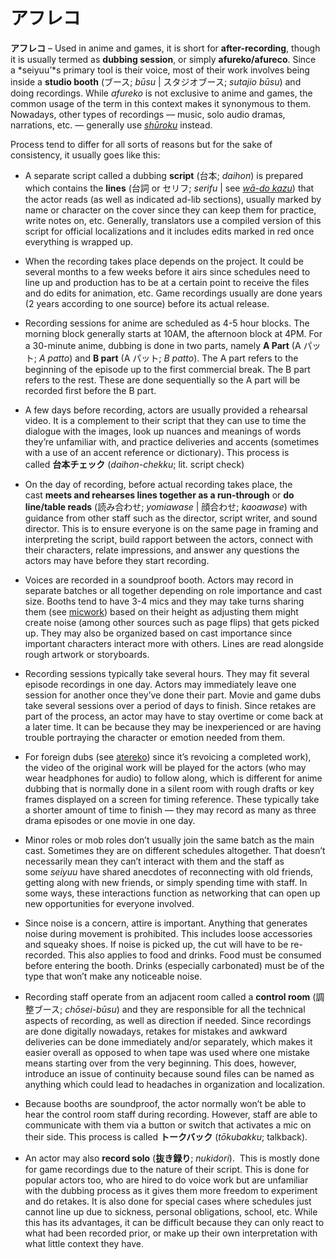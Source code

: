 # アフレコ

**アフレコ** – Used in anime and games, it is short for **after-recording**, though it is usually termed as **dubbing session**, or simply **afureko/afureco**. Since a *seiyuu’*s primary tool is their voice, most of their work involves being inside a **studio booth** (ブース; *būsu* | スタジオブース; *sutajio būsu*) and doing recordings. While *afureko* is not exclusive to anime and games, the common usage of the term in this context makes it synonymous to them. Nowadays, other types of recordings — music, solo audio dramas, narrations, etc. — generally use [*shūroku*](https://seiyuu.yakuaru.com/%E3%81%97%E3%82%85%E3%81%86%E3%82%8D%E3%81%8F%20(%E5%8F%8E%E9%8C%B2)) instead.

Process tend to differ for all sorts of reasons but for the sake of consistency, it usually goes like this:

- A separate script called a dubbing **script** (台本; _daihon_) is prepared which contains the **lines** (台詞 or セリフ; *serifu* | see [*wā-do kazu*](https://seiyuu.yakuaru.com/%E3%83%AF%E3%83%BC%E3%83%89%E3%81%8B%E3%81%9A%20%28%E3%83%AF%E3%83%BC%E3%83%89%E6%95%B0%29)) that the actor reads (as well as indicated ad-lib sections), usually marked by name or character on the cover since they can keep them for practice, write notes on, etc. Generally, translators use a compiled version of this script for official localizations and it includes edits marked in red once everything is wrapped up.

- When the recording takes place depends on the project. It could be several months to a few weeks before it airs since schedules need to line up and production has to be at a certain point to receive the files and do edits for animation, etc. Game recordings usually are done years (2 years according to one source) before its actual release.

- Recording sessions for anime are scheduled as 4-5 hour blocks. The morning block generally starts at 10AM, the afternoon block at 4PM. For a 30-minute anime, dubbing is done in two parts, namely **A Part** (A パット; *A patto*) and **B part** (A パット; *B patto*). The A part refers to the beginning of the episode up to the first commercial break. The B part refers to the rest. These are done sequentially so the A part will be recorded first before the B part.

- A few days before recording, actors are usually provided a rehearsal video. It is a complement to their script that they can use to time the dialogue with the images, look up nuances and meanings of words they’re unfamiliar with, and practice deliveries and accents (sometimes with a use of an accent reference or dictionary). This process is called **台本チェック** (*daihon-chekku*; lit. script check)

- On the day of recording, before actual recording takes place, the cast **meets and rehearses lines together as a run-through** or **do line/table reads** (読み合わせ; *yomiawase* | 顔合わせ; *kaoawase*) with guidance from other staff such as the director, script writer, and sound director. This is to ensure everyone is on the same page in framing and interpreting the script, build rapport between the actors, connect with their characters, relate impressions, and answer any questions the actors may have before they start recording.

- Voices are recorded in a soundproof booth. Actors may record in separate batches or all together depending on role importance and cast size. Booths tend to have 3-4 mics and they may take turns sharing them (see [micwork](https://seiyuu.yakuaru.com/%E3%83%9E%E3%82%A4%E3%82%AF%E3%83%AF%E3%83%BC%E3%82%AF)) based on their height as adjusting them might create noise (among other sources such as page flips) that gets picked up. They may also be organized based on cast importance since important characters interact more with others. Lines are read alongside rough artwork or storyboards.

- Recording sessions typically take several hours. They may fit several episode recordings in one day. Actors may immediately leave one session for another once they’ve done their part. Movie and game dubs take several sessions over a period of days to finish. Since retakes are part of the process, an actor may have to stay overtime or come back at a later time. It can be because they may be inexperienced or are having trouble portraying the character or emotion needed from them. 

- For foreign dubs (see [atereko](https://seiyuu.yakuaru.com/%E3%82%A2%E3%83%86%E3%83%AC%E3%82%B3)) since it’s revoicing a completed work), the video of the original work will be played for the actors (who may wear headphones for audio) to follow along, which is different for anime dubbing that is normally done in a silent room with rough drafts or key frames displayed on a screen for timing reference. These typically take a shorter amount of time to finish — they may record as many as three drama episodes or one movie in one day.

- Minor roles or mob roles don’t usually join the same batch as the main cast. Sometimes they are on different schedules altogether. That doesn’t necessarily mean they can’t interact with them and the staff as some *seiyuu* have shared anecdotes of reconnecting with old friends, getting along with new friends, or simply spending time with staff. In some ways, these interactions function as networking that can open up new opportunities for everyone involved.

- Since noise is a concern, attire is important. Anything that generates noise during movement is prohibited. This includes loose accessories and squeaky shoes. If noise is picked up, the cut will have to be re-recorded. This also applies to food and drinks. Food must be consumed before entering the booth. Drinks (especially carbonated) must be of the type that won’t make any noticeable noise.

- Recording staff operate from an adjacent room called a **control room** (調整ブース; *chōsei-būsu*) and they are responsible for all the technical aspects of recording, as well as direction if needed. Since recordings are done digitally nowadays, retakes for mistakes and awkward deliveries can be done immediately and/or separately, which makes it easier overall as opposed to when tape was used where one mistake means starting over from the very beginning. This does, however, introduce an issue of continuity because sound files can be named as anything which could lead to headaches in organization and localization.

- Because booths are soundproof, the actor normally won’t be able to hear the control room staff during recording. However, staff are able to communicate with them via a button or switch that activates a mic on their side. This process is called **トークバック** (*tōkubakku*; talkback).

- An actor may also **record solo** (**抜き録り**; *nukidori*).  This is mostly done for game recordings due to the nature of their script. This is done for popular actors too, who are hired to do voice work but are unfamiliar with the dubbing process as it gives them more freedom to experiment and do retakes. It is also done for special cases where schedules just cannot line up due to sickness, personal obligations, school, etc. While this has its advantages, it can be difficult because they can only react to what had been recorded prior, or make up their own interpretation with what little context they have.
